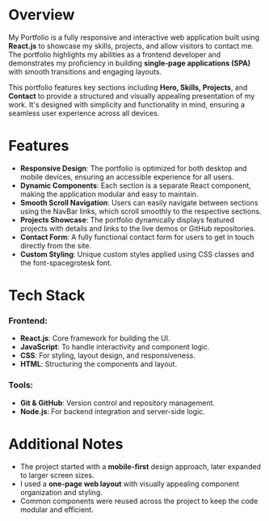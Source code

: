 # Overview
My Portfolio is a fully responsive and interactive web application built using **React.js** to showcase my skills, projects, and allow visitors to contact me. The portfolio highlights my abilities as a frontend developer and demonstrates my proficiency in building **single-page applications (SPA)** with smooth transitions and engaging layouts.

This portfolio features key sections including **Hero, Skills, Projects**, and **Contact** to provide a structured and visually appealing presentation of my work. It's designed with simplicity and functionality in mind, ensuring a seamless user experience across all devices.

# Features
- **Responsive Design**: The portfolio is optimized for both desktop and mobile devices, ensuring an accessible experience for all users.
- **Dynamic Components**: Each section is a separate React component, making the application modular and easy to maintain.
- **Smooth Scroll Navigation**: Users can easily navigate between sections using the NavBar links, which scroll smoothly to the respective sections.
- **Projects Showcase**: The portfolio dynamically displays featured projects with details and links to the live demos or GitHub repositories.
- **Contact Form**: A fully functional contact form for users to get in touch directly from the site.
- **Custom Styling**: Unique custom styles applied using CSS classes and the font-spacegrotesk font.

# Tech Stack
### Frontend:
- **React.js**: Core framework for building the UI.
- **JavaScript**: To handle interactivity and component logic.
- **CSS**: For styling, layout design, and responsiveness.
- **HTML**: Structuring the components and layout.

### Tools:
- **Git & GitHub**: Version control and repository management.
- **Node.js**: For backend integration and server-side logic.

# Additional Notes
- The project started with a **mobile-first** design approach, later expanded to larger screen sizes.
- I used a **one-page web layout** with visually appealing component organization and styling.
- Common components were reused across the project to keep the code modular and efficient.
